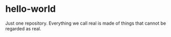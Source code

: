 # hello-world
Just one repository.
Everything we call real is made of things that cannot be regarded as real.
